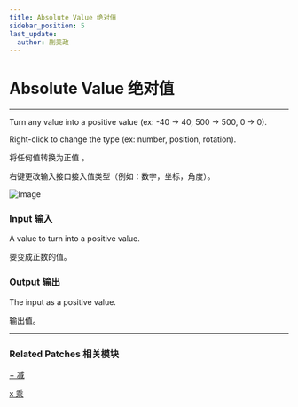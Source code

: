 ```yaml
---
title: Absolute Value 绝对值
sidebar_position: 5
last_update:
  author: 蒯美政
---
```


# Absolute Value 绝对值

---

Turn any value into a positive value (ex: -40 → 40, 500 → 500, 0 → 0).

Right-click to change the type (ex: number, position, rotation).

将任何值转换为正值 。

右键更改输入接口接入值类型（例如：数字，坐标，角度）。

![Image](@site/static/img/docs/Math/absolute-value.png)

### Input 输入

A value to turn into a positive value.

要变成正数的值。

### Output 输出

The input as a positive value.

输出值。

---

### Related Patches 相关模块

[− 减](./-.md)

[x 乘](./x.md)
